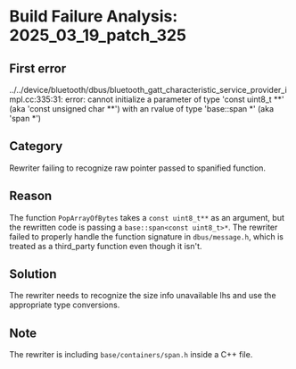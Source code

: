 # Build Failure Analysis: 2025_03_19_patch_325

## First error
../../device/bluetooth/dbus/bluetooth_gatt_characteristic_service_provider_impl.cc:335:31: error: cannot initialize a parameter of type 'const uint8_t **' (aka 'const unsigned char **') with an rvalue of type 'base::span<const uint8_t> *' (aka 'span<const unsigned char> *')

## Category
Rewriter failing to recognize raw pointer passed to spanified function.

## Reason
The function `PopArrayOfBytes` takes a `const uint8_t**` as an argument, but the rewritten code is passing a `base::span<const uint8_t>*`. The rewriter failed to properly handle the function signature in `dbus/message.h`, which is treated as a third_party function even though it isn't.

## Solution
The rewriter needs to recognize the size info unavailable lhs and use the appropriate type conversions.

## Note
The rewriter is including `base/containers/span.h` inside a C++ file.
